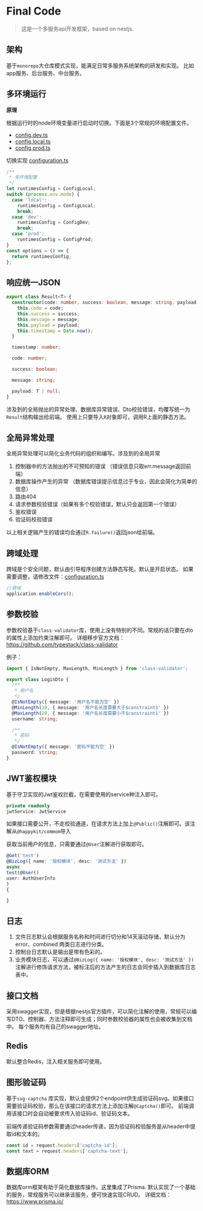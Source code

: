 # Final Code

> 这是一个多服务api开发框架，based on nestjs.

## 架构

基于`monorepo`大仓库模式实现，能满足日常多服务系统架构的研发和实现。
比如app服务、后台服务、中台服务。

## 多环境运行

**原理**

根据运行时的node环境变量进行启动时切换。下面是3个常规的环境配置文件。

- [config.dev.ts](apps%2Fapp%2Fsrc%2Fconfig%2Fconfig.dev.ts)
- [config.local.ts](apps%2Fapp%2Fsrc%2Fconfig%2Fconfig.local.ts)
- [config.prod.ts](apps%2Fapp%2Fsrc%2Fconfig%2Fconfig.prod.ts)

切换实现
[configuration.ts](apps%2Fapp%2Fsrc%2Fconfig%2Fconfiguration.ts)

```typescript
/**
 * 多环境配置
 */
let runtimesConfig = ConfigLocal;
switch (process.env.mode) {
  case 'local':
    runtimesConfig = ConfigLocal;
    break;
  case 'dev':
    runtimesConfig = ConfigDev;
    break;
  case 'prod':
    runtimesConfig = ConfigProd;
}
const options = () => {
  return runtimesConfig;
};
```

## 响应统一JSON

```typescript
export class Result<T> {
  constructor(code: number, success: boolean, message: string, payload: T) {
    this.code = code;
    this.success = success;
    this.message = message;
    this.payload = payload;
    this.timestamp = Date.now();
  }

  timestamp: number;

  code: number;

  success: boolean;

  message: string;

  payload: T | null;
}
```

涉及到的全局抛出的异常处理、数据库异常错误、Dto校验错误，均覆写统一为`Result`结构输出给前端。
使用上只要导入`R`对象即可，调用R上面的静态方法。

## 全局异常处理

全局异常处理可以简化业务代码的组织和编写。涉及到的全局异常

1. 控制器中的方法抛出的不可预知的错误 （错误信息只取err.message返回前端）
2. 数据库操作产生的异常 （数据库错误提示信息过于专业，因此会简化为简单的信息）
3. 路由404
4. 请求参数校验错误（如果有多个校验错误，默认只会返回第一个错误）
5. 鉴权错误
6. 验证码校验错误

以上相关逻辑产生的错误均会通过`R.failure()`返回json给前端。

## 跨域处理

跨域是个安全问题，默认由引导程序创建方法静态写死。默认是开启状态。
如果需要调整，请修改文件：[configuration.ts](libs%2Fcommon%2Fsrc%2Fconfig%2Fconfiguration.ts)

```js
//跨域
application.enableCors();
```

## 参数校验

参数校验基于`class-validator`库，使用上没有特别的不同。常规的话只要在dto的属性上添加约束注解即可。
详细移步官方文档：https://github.com/typestack/class-validator

例子：

```typescript
import { IsNotEmpty, MaxLength, MinLength } from 'class-validator';

export class LoginDto {
  /**
   * 用户名
   */
  @IsNotEmpty({ message: '用户名不能为空' })
  @MinLength(10, { message: '用户名长度需要大于$constraint1' })
  @MaxLength(20, { message: '用户名长度需要小于$constraint1' })
  username: string;

  /**
   * 密码
   */
  @IsNotEmpty({ message: '密码不能为空' })
  password: string;
}
```

## JWT鉴权模块

基于守卫实现的Jwt鉴权拦截，在需要使用的service种注入即可。

```typescript
private readonly
jwtService: JwtService
```

如果接口需要公开，不走校验通道，在请求方法上加上`@Public()`注解即可。该注解从`@happykit/commom`导入

获取当前用户的信息，只需要通过`@User`注解进行获取即可。

```typescript
@Get('test')
@BizLog({ name: '授权模块', desc: '测试方法' })
async
test(@User()
user: AuthUserInfo
)
{

}
```

## 日志

1. 文件日志默认会根据服务名称和时间进行切分和14天滚动存储，默认分为error、combined 两类日志进行分类。
2. 控制台日志默认是输出是带有色彩的。
3. 业务模块日志，可以通过`@BizLog({ name: '授权模块', desc: '测试方法' })`注解进行修饰请求方法，被标注后的方法产生的日志会同步插入到数据库日志表中。

## 接口文档

采用swagger实现，但是根据nestjs官方插件，可以简化注解的使用，常规可以编写DTO、控制器、方法注释即可生成；同时参数校验器的属性也会被收集到文档中。
每个服务均有自己的swagger地址。

## Redis

默认整合Redis，注入相关服务即可使用。

## 图形验证码

基于`svg-captcha`
库实现，默认会提供2个endpoint供生成验证码svg。如果接口需要验证码校验，那么在该接口的请求方法上添加注解`@Captcha()`即可。
前端调用该接口时会自动被要求传入验证码id、验证码文本。

前端传递验证码参数需要通过header传递，因为验证码校验服务是从header中提取id和文本的。
```typescript
const id = request.headers['captcha-id'];
const text = request.headers['captcha-text'];
```

## 数据库ORM
数据库orm框架有助于简化数据库操作。这里集成了Prisma.
默认实现了一个基础的服务，常规服务可以继承该服务，便可快速实现CRUD。
详细文档：https://www.prisma.io/

